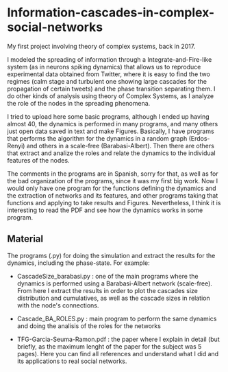 # Information-cascades-in-complex-social-networks
My first project involving theory of complex systems, back in 2017.

I modeled the spreading of information through a Integrate-and-Fire-like system (as in neurons spiking dynamics) that allows us to reproduce experimental data obtained from Twitter, where it is easy to find the two regimes (calm stage and turbulent one showing large cascades for the propagation of certain tweets) and the phase transition separating them. I do other kinds of analysis using theory of Complex Systems, as I analyze the role of the nodes in the spreading phenomena.

I tried to upload here some basic programs, although I ended up having almost 40, the dynamics is performed in many programs, and many others just open data saved in text and make Figures. Basically, I have programs that performs the algorithm for the dynamics in a random graph (Erdos-Renyi) and others in a scale-free (Barabasi-Albert). Then there are others that extract and analize the roles and relate the dynamics to the individual features of the nodes.

The comments in the programs are in Spanish, sorry for that, as well as for the bad organization of the programs, since it was my first big work. Now I would only have one program for the functions defining the dynamics and the extraction of networks and its features, and other programs taking that functions and applying to take results and Figures. Nevertheless, I think it is interesting to read the PDF and see how the dynamics works in some program.

## Material
The programs (.py) for doing the simulation and extract the results for the dynamics, including the phase-state. For example:

- CascadeSize_barabasi.py : one of the main programs where the dynamics is performed using a Barabasi-Albert network (scale-free). From here I extract the results in order to plot the cascades size distribution and cumulatives, as well as the cascade sizes in relation with the node's connections.

- Cascade_BA_ROLES.py : main program to perform the same dynamics and doing the analisis of the roles for the networks

- TFG-Garcia-Seuma-Ramon.pdf : the paper where I explain in detail (but briefly, as the maximum lenght of the paper for the subject was 5 pages). Here you can find all references and understand what I did and its applications to real social networks.
